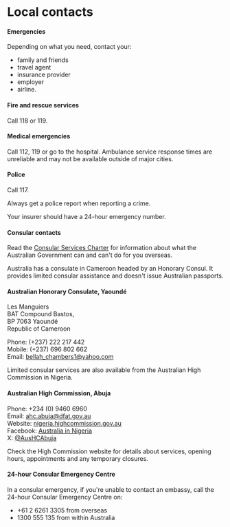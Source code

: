 # Local contacts

#### Emergencies

Depending on what you need, contact your:

* family and friends
* travel agent
* insurance provider
* employer
* airline.

#### Fire and rescue services

Call 118 or 119.

#### Medical emergencies

Call 112, 119 or go to the hospital. Ambulance service response times are unreliable and may not be available outside of major cities.

#### Police

Call 117.

Always get a police report when reporting a crime.

Your insurer should have a 24-hour emergency number.

#### Consular contacts

Read the [Consular Services Charter](https://www.smartraveller.gov.au/node/46) for information about what the Australian Government can and can't do for you overseas.

Australia has a consulate in Cameroon headed by an Honorary Consul. It provides limited consular assistance and doesn't issue Australian passports.

#### Australian Honorary Consulate, Yaoundé

Les Manguiers  
BAT Compound Bastos,  
BP 7063 Yaoundé  
Republic of Cameroon 

Phone: (+237) 222 217 442   
Mobile: (+237) 696 802 662  
Email: [bellah\_chambers1@yahoo.com](mailto:bellah_chambers1@yahoo.com)

Limited consular services are also available from the Australian High Commission in Nigeria. 

#### Australian High Commission, Abuja

Phone: +234 (0) 9460 6960  
Email: [ahc.abuja@dfat.gov.au](mailto:ahc.abuja@dfat.gov.au)  
Website: [nigeria.highcommission.gov.au](http://www.nigeria.highcommission.gov.au/aaja/home.html)  
Facebook: [Australia in Nigeria](https://www.facebook.com/AustraliaInNigeria)  
X: [@AusHCAbuja](https://twitter.com/AusHCAbuja)

Check the High Commission website for details about services, opening hours, appointments and any temporary closures.

#### 24-hour Consular Emergency Centre

In a consular emergency, if you're unable to contact an embassy, call the 24-hour Consular Emergency Centre on:

* +61 2 6261 3305 from overseas
* 1300 555 135 from within Australia